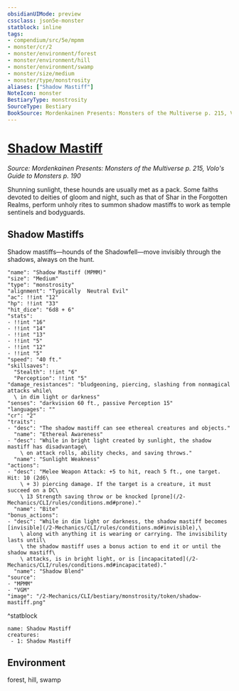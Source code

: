 ```yaml
---
obsidianUIMode: preview
cssclass: json5e-monster
statblock: inline
tags:
- compendium/src/5e/mpmm
- monster/cr/2
- monster/environment/forest
- monster/environment/hill
- monster/environment/swamp
- monster/size/medium
- monster/type/monstrosity
aliases: ["Shadow Mastiff"]
NoteIcon: monster
BestiaryType: monstrosity
SourceType: Bestiary
BookSource: Mordenkainen Presents: Monsters of the Multiverse p. 215, Volo's Guide to Monsters p. 190
---
```

# [Shadow Mastiff](2-Mechanics/CLI/bestiary/monstrosity/shadow-mastiff-mpmm.md)
*Source: Mordenkainen Presents: Monsters of the Multiverse p. 215, Volo's Guide to Monsters p. 190*  

Shunning sunlight, these hounds are usually met as a pack. Some faiths devoted to deities of gloom and night, such as that of Shar in the Forgotten Realms, perform unholy rites to summon shadow mastiffs to work as temple sentinels and bodyguards.

## Shadow Mastiffs

Shadow mastiffs—hounds of the Shadowfell—move invisibly through the shadows, always on the hunt.

```statblock
"name": "Shadow Mastiff (MPMM)"
"size": "Medium"
"type": "monstrosity"
"alignment": "Typically  Neutral Evil"
"ac": !!int "12"
"hp": !!int "33"
"hit_dice": "6d8 + 6"
"stats":
- !!int "16"
- !!int "14"
- !!int "13"
- !!int "5"
- !!int "12"
- !!int "5"
"speed": "40 ft."
"skillsaves":
  "Stealth": !!int "6"
  "Perception": !!int "5"
"damage_resistances": "bludgeoning, piercing, slashing from nonmagical attacks while\
  \ in dim light or darkness"
"senses": "darkvision 60 ft., passive Perception 15"
"languages": ""
"cr": "2"
"traits":
- "desc": "The shadow mastiff can see ethereal creatures and objects."
  "name": "Ethereal Awareness"
- "desc": "While in bright light created by sunlight, the shadow mastiff has disadvantage\
    \ on attack rolls, ability checks, and saving throws."
  "name": "Sunlight Weakness"
"actions":
- "desc": "Melee Weapon Attack: +5 to hit, reach 5 ft., one target. Hit: 10 (2d6\
    \ + 3) piercing damage. If the target is a creature, it must succeed on a DC\
    \ 13 Strength saving throw or be knocked [prone](/2-Mechanics/CLI/rules/conditions.md#prone)."
  "name": "Bite"
"bonus_actions":
- "desc": "While in dim light or darkness, the shadow mastiff becomes [invisible](/2-Mechanics/CLI/rules/conditions.md#invisible),\
    \ along with anything it is wearing or carrying. The invisibility lasts until\
    \ the shadow mastiff uses a bonus action to end it or until the shadow mastiff\
    \ attacks, is in bright light, or is [incapacitated](/2-Mechanics/CLI/rules/conditions.md#incapacitated)."
  "name": "Shadow Blend"
"source":
- "MPMM"
- "VGM"
"image": "/2-Mechanics/CLI/bestiary/monstrosity/token/shadow-mastiff.png"
```
^statblock

```encounter-table
name: Shadow Mastiff
creatures:
 - 1: Shadow Mastiff
```

## Environment

forest, hill, swamp